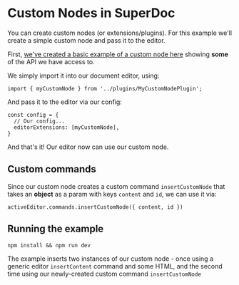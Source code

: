 # Custom Nodes in SuperDoc

You can create custom nodes (or extensions/plugins). For this example we'll create a simple custom node and pass it to the editor.

First, [we've created a basic example of a custom node here](https://github.com/Harbour-Enterprises/SuperDoc/blob/main/examples/vue-custom-node-example/src/plugins/MyCustomNodePlugin.js) showing __some__ of the API we have access to.

We simply import it into our document editor, using:
```
import { myCustomNode } from '../plugins/MyCustomNodePlugin';
```

And pass it to the editor via our config:
```
const config = {
  // Our config...
  editorExtensions: [myCustomNode],
}
```

And that's it! Our editor now can use our custom node.

## Custom commands
Since our custom node creates a custom command `insertCustomNode` that takes an **object** as a param with keys `content` and `id`, we can use it via:
```
activeEditor.commands.insertCustomNode({ content, id })
```

## Running the example
```
npm install && npm run dev
```

The example inserts two instances of our custom node - once using a generic editor `insertContent` command and some HTML, and the second time using our newly-created custom command `insertCustomNode`
